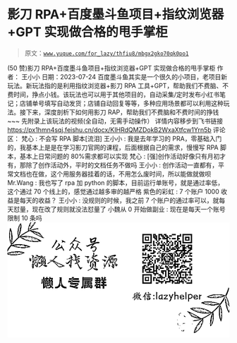 # 影刀 RPA+百度墨斗鱼项目+指纹浏览器+GPT 实现做合格的甩手掌柜

> 原文：[`www.yuque.com/for_lazy/thfiu8/mbgx2gko70qk0po1`](https://www.yuque.com/for_lazy/thfiu8/mbgx2gko70qk0po1)

<ne-h2 id="4051ca91" data-lake-id="4051ca91"><ne-heading-ext><ne-heading-anchor></ne-heading-anchor><ne-heading-fold></ne-heading-fold></ne-heading-ext><ne-heading-content><ne-text id="u4a912d95">(50 赞)影刀 RPA+百度墨斗鱼项目+指纹浏览器+GPT 实现做合格的甩手掌柜</ne-text></ne-heading-content></ne-h2> <ne-p id="ued47dce8" data-lake-id="ued47dce8"><ne-text id="u09cf6264">作者： 王小小</ne-text></ne-p> <ne-p id="u257260d9" data-lake-id="u257260d9"><ne-text id="ub0206ada">日期：2023-07-24</ne-text></ne-p> <ne-p id="uddbdbba7" data-lake-id="uddbdbba7"><ne-text id="uf454a4da">百度墨斗鱼其实是一个很久的小项目，老项目新玩法。新玩法指的是利用指纹浏览器+影刀 RPA 工具+GPT，帮助我们不费脑、不费时间，挣点小钱。该玩法也可以用于其他项目的，自动采集/定时发布小红书笔记；店铺单号填写自动发货；店铺自动回复等等，多种应用场景都可以利用这种玩法。接下来，深度剖析下如何用影刀 RAP，帮助我们不费脑和不费时间的挣钱~~~</ne-text></ne-p> <ne-p id="ua918652c" data-lake-id="ua918652c"><ne-text id="u47706963" ne-bold="true">先附录上该玩法的视频(全自动，无需手动操作）</ne-text> <ne-text id="u38b58e36">详情内容移步到飞书链接</ne-text></ne-p> <ne-p id="u18b10dc0" data-lake-id="u18b10dc0">[<ne-text id="u3d748a47" ne-underline="true">https://px1hmn4sqj.feishu.cn/docx/KIHRdQMZDokB2WxaXtfcw1Yrn5b</ne-text>](https://px1hmn4sqj.feishu.cn/docx/KIHRdQMZDokB2WxaXtfcw1Yrn5b)</ne-p> <ne-hole id="ua077f16c" data-lake-id="ua077f16c"><ne-card data-card-name="hr" data-card-type="block" id="FBUKN" data-event-boundary="card"><ne-p id="ue3c72ade" data-lake-id="ue3c72ade"><ne-text id="u4281af09">评论区：</ne-text></ne-p> <ne-p id="uba980444" data-lake-id="uba980444"><ne-text id="u7bf0ec2f">梵心 : 不会写 RPA 脚本[流泪]</ne-text> <ne-text id="u4a7e0887">王小小 : 我是去年学习的 PRA，零基础入门的，我基本上是是在学习影刀官网的课程，后面根据自己的需求，慢慢写 RPA 脚本，基本上日常问题的 80%需求都可以实现</ne-text> <ne-text id="u91e45ccf">梵心 : [强]创作活动好像只有月初才有，那除了创作活动外，平时的文档任务不做吗</ne-text> <ne-text id="ua2ca5506">王小小 : 创作活动一直都有，平常文档也在做，这个用服务器挂着的话，不用怎么废时间，所以能做就做呗</ne-text> <ne-text id="u99fdd591">Mr.Wang : 我也写了 rpa 加 python 的脚本，目前运行单账号，就是通过率低，这个通过 70 个线上的，感觉通过越多审的越严格</ne-text> <ne-text id="uf58f3853">紫色的彩虹 : 7 个账户 1000 收益是每天的收益？</ne-text> <ne-text id="u2756edf7">王小小 : 没规则的时候，我之前 7 个账户的通过率可以，就每天怼量，现在改了规则就没法怼量了</ne-text> <ne-text id="u168f8e84">小魏从 0 开始做副业 : 现在是每天一个账号限制 10 条吗</ne-text></ne-p> <ne-p id="uc909a6f2" data-lake-id="uc909a6f2"><ne-card data-card-name="image" data-card-type="inline" id="h8m0y" data-event-boundary="card">![](img/894d30a529e7c37bcd3392323c99941c.png)  <ne-hole id="u975297c3" data-lake-id="u975297c3"><ne-card data-card-name="hr" data-card-type="block" id="w4WsK" data-event-boundary="card"></ne-card></ne-hole></ne-card></ne-p></ne-card></ne-hole>